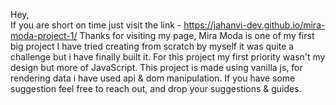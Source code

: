 Hey, <br>
If you are short on time just visit the link - https://jahanvi-dev.github.io/mira-moda-project-1/
Thanks for visiting my page, Mira Moda is one of my first big project I have tried creating from scratch by myself it was quite a challenge but i have finally built it. For this project my first priority wasn't my design but more of JavaScript. This project is made using vanilla js, for rendering data i have used api & dom manipulation. 
If you have some suggestion feel free to reach out, and drop your suggestions & guides. 
